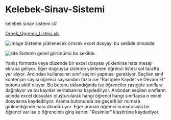 # Kelebek-Sinav-Sistemi
kelebek sınav sistemi c#

[Ornek_Ogrenci_Listesi.xls](https://github.com/Enefay/Kelebek-Sinav-Sistemi/files/10419752/Ornek_Ogrenci_Listesi.xls)

![image](https://user-images.githubusercontent.com/102833949/212531245-ef898e26-ed83-4a4e-8258-06af71597fa7.png)
Sisteme yüklenecek örncek excel dosyayı bu sekilde olmalıdır.


![site](https://user-images.githubusercontent.com/102833949/212531210-1ac1f3bb-7d76-49a5-a4f2-aaf5e537a513.png)
Sistenin genel görünümü bu şekilde. 

Yanlış formatta veya düzende bir excel dosyası yüklenirse hata mesajı ekrana geliyor. Eğer doğruysa sisteme yüklenen öğrenci listesi sol tarafta yer alıyor. Ardından kullanıcının sınıf seçimi yapması gerekiyor. Seçilen sınıf kontenjan sayısı öğrenci sayısından fazla ise "Rastgele Kaydet ve Devam Et" butonu aktif oluyor. Bu butonu tıklandığında ise öğrenciler rastgele sınıflara dağıtılıyor ve bu kayıtlar veritabanına kaydediliyor. Ardından seçilen sınıfların adında excel dosyaları oluşturularak hangi öğrenci hangi sınıftaysa o excel dosyasına kaydediliyor. 
Arama butonunda ise geçerli bir numara girilmediğinde hata döndürüyor. Eğer aranan öğrenci numarasıyla bir öğrenci var ise o öğrencinin giriş kartını "Resimler" klasörüne kaydediyor.
